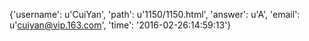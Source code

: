 {'username': u'CuiYan', 'path': u'1150/1150.html', 'answer': u'A', 'email': u'cuiyan@vip.163.com', 'time': '2016-02-26:14:59:13'}